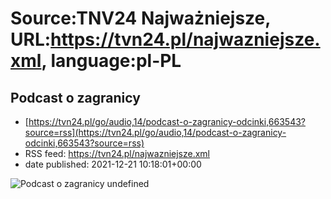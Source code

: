 # Source:TNV24 Najważniejsze, URL:https://tvn24.pl/najwazniejsze.xml, language:pl-PL

## Podcast o zagranicy
 - [https://tvn24.pl/go/audio,14/podcast-o-zagranicy-odcinki,663543?source=rss](https://tvn24.pl/go/audio,14/podcast-o-zagranicy-odcinki,663543?source=rss)
 - RSS feed: https://tvn24.pl/najwazniejsze.xml
 - date published: 2021-12-21 10:18:01+00:00

<img alt="Podcast o zagranicy" src="https://tvn24.pl/najnowsze/cdn-zdjecie-hs58pu-podcast-o-zagranicy-5534898/alternates/LANDSCAPE_1280" />
    undefined

